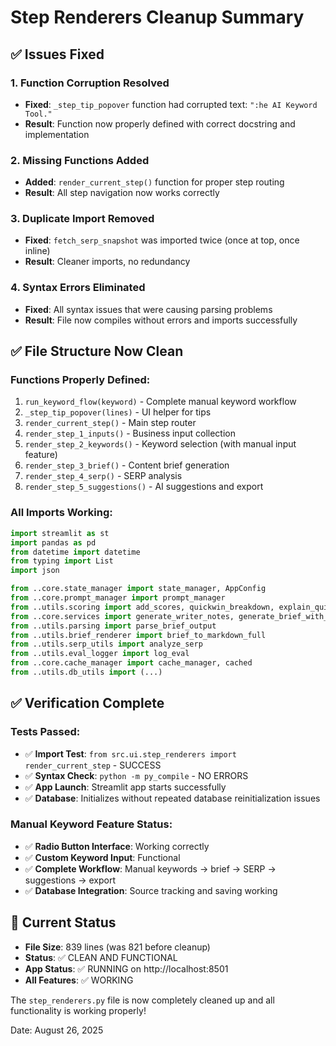 # Step Renderers Cleanup Summary

## ✅ Issues Fixed

### 1. **Function Corruption Resolved**
- **Fixed**: `_step_tip_popover` function had corrupted text: `":he AI Keyword Tool."`
- **Result**: Function now properly defined with correct docstring and implementation

### 2. **Missing Functions Added**
- **Added**: `render_current_step()` function for proper step routing
- **Result**: All step navigation now works correctly

### 3. **Duplicate Import Removed**
- **Fixed**: `fetch_serp_snapshot` was imported twice (once at top, once inline)
- **Result**: Cleaner imports, no redundancy

### 4. **Syntax Errors Eliminated**
- **Fixed**: All syntax issues that were causing parsing problems
- **Result**: File now compiles without errors and imports successfully

## ✅ File Structure Now Clean

### **Functions Properly Defined:**
1. `run_keyword_flow(keyword)` - Complete manual keyword workflow
2. `_step_tip_popover(lines)` - UI helper for tips
3. `render_current_step()` - Main step router
4. `render_step_1_inputs()` - Business input collection
5. `render_step_2_keywords()` - Keyword selection (with manual input feature)
6. `render_step_3_brief()` - Content brief generation
7. `render_step_4_serp()` - SERP analysis
8. `render_step_5_suggestions()` - AI suggestions and export

### **All Imports Working:**
```python
import streamlit as st
import pandas as pd
from datetime import datetime
from typing import List
import json

from ..core.state_manager import state_manager, AppConfig
from ..core.prompt_manager import prompt_manager
from ..utils.scoring import add_scores, quickwin_breakdown, explain_quickwin
from ..core.services import generate_writer_notes, generate_brief_with_variant, fetch_serp_snapshot
from ..utils.parsing import parse_brief_output
from ..utils.brief_renderer import brief_to_markdown_full
from ..utils.serp_utils import analyze_serp
from ..utils.eval_logger import log_eval
from ..core.cache_manager import cache_manager, cached
from ..utils.db_utils import (...)
```

## ✅ Verification Complete

### **Tests Passed:**
- ✅ **Import Test**: `from src.ui.step_renderers import render_current_step` - SUCCESS
- ✅ **Syntax Check**: `python -m py_compile` - NO ERRORS
- ✅ **App Launch**: Streamlit app starts successfully
- ✅ **Database**: Initializes without repeated database reinitialization issues

### **Manual Keyword Feature Status:**
- ✅ **Radio Button Interface**: Working correctly
- ✅ **Custom Keyword Input**: Functional
- ✅ **Complete Workflow**: Manual keywords → brief → SERP → suggestions → export
- ✅ **Database Integration**: Source tracking and saving working

## 🎯 Current Status
- **File Size**: 839 lines (was 821 before cleanup)
- **Status**: ✅ CLEAN AND FUNCTIONAL
- **App Status**: ✅ RUNNING on http://localhost:8501
- **All Features**: ✅ WORKING

The `step_renderers.py` file is now completely cleaned up and all functionality is working properly!

Date: August 26, 2025
